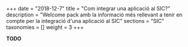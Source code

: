 +++
date        = "2018-12-7"
title       = "Com integrar una aplicació al SIC?"
description = "Welcome pack amb la informació més rellevant a tenir en compte per la integració d'una aplicació al SIC"
sections    = "SIC"
taxonomies  = []
weight 		= 3
+++

**TODO**
